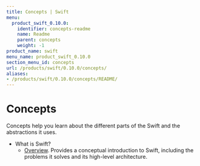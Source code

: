 ```yaml
---
title: Concepts | Swift
menu:
  product_swift_0.10.0:
    identifier: concepts-readme
    name: Readme
    parent: concepts
    weight: -1
product_name: swift
menu_name: product_swift_0.10.0
section_menu_id: concepts
url: /products/swift/0.10.0/concepts/
aliases:
- /products/swift/0.10.0/concepts/README/
---
```


# Concepts

Concepts help you learn about the different parts of the Swift and the abstractions it uses.

- What is Swift?
  - [Overview](/products/swift/0.10.0/concepts/what-is-swift/overview). Provides a conceptual introduction to Swift, including the problems it solves and its high-level architecture.
